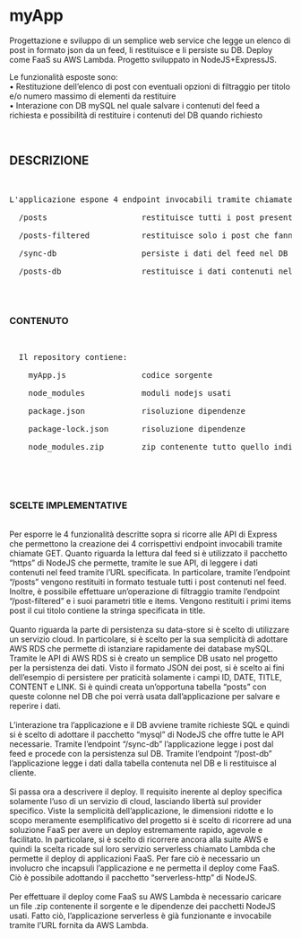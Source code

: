 # myApp
Progettazione e sviluppo di un semplice web service che legge un elenco di post in formato json da un feed, li restituisce e li persiste su DB. Deploy come FaaS su AWS Lambda. Progetto sviluppato in NodeJS+ExpressJS. <br>

Le funzionalità esposte sono: <br>
•	Restituzione dell’elenco di post con eventuali opzioni di filtraggio per titolo e/o numero massimo di elementi da restituire <br>
•	Interazione con DB mySQL nel quale salvare i contenuti del feed a richiesta e possibilità di restituire i contenuti del DB quando richiesto 


<br>

## DESCRIZIONE

<br>
<pre>
L'applicazione espone 4 endpoint invocabili tramite chiamate GET: <br>
  /posts                    restituisce tutti i post presenti nel feed <br>
  /posts-filtered           restituisce solo i post che fanno match con i parametri "title" e "items"  <br>
  /sync-db                  persiste i dati del feed nel DB <br>
  /posts-db                 restituisce i dati contenuti nel DB. <br>
</pre>
  <br>
  
### CONTENUTO

  <br>
 <pre>
  Il repository contiene: <br>
    myApp.js                codice sorgente <br>
    node_modules            moduli nodejs usati <br>
    package.json            risoluzione dipendenze <br>
    package-lock.json       risoluzione dipendenze <br>
    node_modules.zip        zip contenente tutto quello indicato fin'ora da caricare per il deploy serverless <br>
 </pre>
<br>

### SCELTE IMPLEMENTATIVE

<br>
Per esporre le 4 funzionalità descritte sopra si ricorre alle API di Express che permettono la creazione dei 4 corrispettivi endpoint invocabili tramite chiamate GET.
Quanto riguarda la lettura dal feed si è utilizzato il pacchetto “https” di NodeJS che permette, tramite le sue API, di leggere i dati contenuti nel feed tramite l’URL specificata. In particolare, tramite l’endpoint “/posts” vengono restituiti in formato testuale tutti i post contenuti nel feed. Inoltre, è possibile effettuare un’operazione di filtraggio tramite l’endpoint “/post-filtered” e i suoi parametri title e items. Vengono restituiti i primi items post il cui titolo contiene la stringa specificata in title.<br><br>
Quanto riguarda la parte di persistenza su data-store si è scelto di utilizzare un servizio cloud. In particolare, si è scelto per la sua semplicità di adottare AWS RDS che permette di istanziare rapidamente dei database mySQL. Tramite le API di AWS RDS si è creato un semplice DB usato nel progetto per la persistenza dei dati. Visto il formato JSON dei post, si è scelto ai fini dell’esempio di persistere per praticità solamente i campi ID, DATE, TITLE, CONTENT e LINK. Si è quindi creata un’opportuna tabella “posts” con queste colonne nel DB che poi verrà usata dall’applicazione per salvare e reperire i dati. <br><br>
L’interazione tra l’applicazione e il DB avviene tramite richieste SQL e quindi si è scelto di adottare il pacchetto “mysql” di NodeJS che offre tutte le API necessarie. Tramite l’endpoint “/sync-db” l’applicazione legge i post dal feed e procede con la persistenza sul DB. Tramite l’endpoint “/post-db” l’applicazione legge i dati dalla tabella contenuta nel DB e li restituisce al cliente.<br><br>
Si passa ora a descrivere il deploy. Il requisito inerente al deploy specifica solamente l’uso di un servizio di cloud, lasciando libertà sul provider specifico. Viste la semplicità dell’applicazione, le dimensioni ridotte e lo scopo meramente esemplificativo del progetto si è scelto di ricorrere ad una soluzione FaaS per avere un deploy estremamente rapido, agevole e facilitato. In particolare, si è scelto di ricorrere ancora alla suite AWS e quindi la scelta ricade sul loro servizio serverless chiamato Lambda che permette il deploy di applicazioni FaaS. Per fare ciò è necessario un involucro che incapsuli l’applicazione e ne permetta il deploy come FaaS. Ciò è possibile adottando il pacchetto “serverless-http” di NodeJS. <br><br>
Per effettuare il deploy come FaaS su AWS Lambda è necessario caricare un file .zip contenente il sorgente e le dipendenze dei pacchetti NodeJS usati. Fatto ciò, l’applicazione serverless è già funzionante e invocabile tramite l’URL fornita da AWS Lambda.<br><br>
